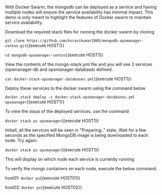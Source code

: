 With Docker Swarm, the mongodb can be deployed as a service and having multiple nodes will ensure the service availability has minimal impact. This demo is only meant to highlight the features of Docker swarm to maintain service availability.

Download the required stack files for running the docker swarm by cloning

`git clone https://github.com/ksravikumar2005/mongodb-opsmanager-centos.git`{{execute HOST1}}

`cd mongodb-opsmanager-centos`{{execute HOST1}}

View the contents of the mongo-stack.yml file and you will see 2 services (opsmanager-db and opsmanager-database) defined.

`cat docker-stack-opsmanager-databases.yml`{{execute HOST1}}

Deploy these services to the docker swarm using the command below

`docker stack deploy -c docker-stack-opsmanager-databases.yml opsmanager`{{execute HOST1}}

To view the staus of the deployed services, use the command

`docker stack ps opsmanager`{{execute HOST1}}

Initiall, all the services will be seen in "Preparing.." state, Wait for a few seconds as the specified MongoDB image is being downloaded to each node. Try again: 

`docker stack ps opsmanager`{{execute HOST1}}

This will display on which node each service is currently running.

To verify the mongo containers on each node, execute the below command.

host01: `docker ps`{{execute HOST01}}

host02: `docker ps`{{execute HOST02}}
